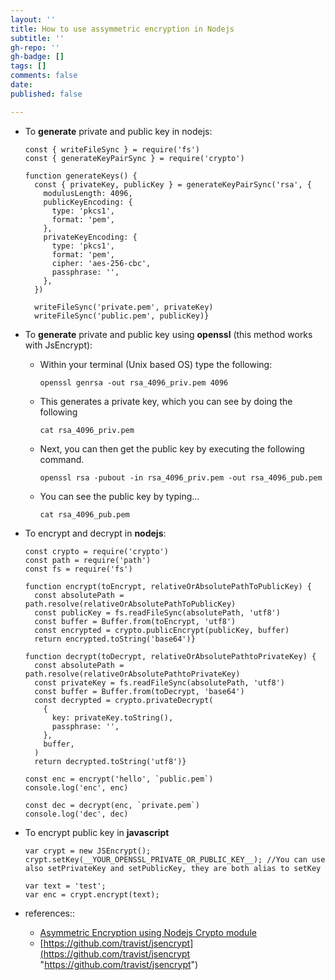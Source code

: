 ```yaml
---
layout: ''
title: How to use assymmetric encryption in Nodejs
subtitle: ''
gh-repo: ''
gh-badge: []
tags: []
comments: false
date: 
published: false

---
```

* To **generate** private and public key in nodejs:

      const { writeFileSync } = require('fs')
      const { generateKeyPairSync } = require('crypto')
      
      function generateKeys() {
        const { privateKey, publicKey } = generateKeyPairSync('rsa', {
          modulusLength: 4096,
          publicKeyEncoding: {
            type: 'pkcs1',
            format: 'pem',
          },
          privateKeyEncoding: {
            type: 'pkcs1',
            format: 'pem',
            cipher: 'aes-256-cbc',
            passphrase: '',
          },
        })
      
        writeFileSync('private.pem', privateKey)
        writeFileSync('public.pem', publicKey)}
* To **generate** private and public key using **openssl** (this method works with JsEncrypt):
  * Within your terminal (Unix based OS) type the following:

        openssl genrsa -out rsa_4096_priv.pem 4096
  * This generates a private key, which you can see by doing the following

        cat rsa_4096_priv.pem
  * Next, you can then get the public key by executing the following command.

        openssl rsa -pubout -in rsa_4096_priv.pem -out rsa_4096_pub.pem
  * You can see the public key by typing...

        cat rsa_4096_pub.pem
* To encrypt and decrypt in **nodejs**:

      const crypto = require('crypto')
      const path = require('path')
      const fs = require('fs')
      
      function encrypt(toEncrypt, relativeOrAbsolutePathToPublicKey) {
        const absolutePath = path.resolve(relativeOrAbsolutePathToPublicKey)
        const publicKey = fs.readFileSync(absolutePath, 'utf8')
        const buffer = Buffer.from(toEncrypt, 'utf8')
        const encrypted = crypto.publicEncrypt(publicKey, buffer)
        return encrypted.toString('base64')}
      
      function decrypt(toDecrypt, relativeOrAbsolutePathtoPrivateKey) {
        const absolutePath = path.resolve(relativeOrAbsolutePathtoPrivateKey)
        const privateKey = fs.readFileSync(absolutePath, 'utf8')
        const buffer = Buffer.from(toDecrypt, 'base64')
        const decrypted = crypto.privateDecrypt(
          {
            key: privateKey.toString(),
            passphrase: '',
          },
          buffer,
        )
        return decrypted.toString('utf8')}
      
      const enc = encrypt('hello', `public.pem`)
      console.log('enc', enc)
      
      const dec = decrypt(enc, `private.pem`)
      console.log('dec', dec)
* To encrypt public key in **javascript**

      var crypt = new JSEncrypt();
      crypt.setKey(__YOUR_OPENSSL_PRIVATE_OR_PUBLIC_KEY__); //You can use also setPrivateKey and setPublicKey, they are both alias to setKey
      
      var text = 'test';
      var enc = crypt.encrypt(text);


* references::
  * [Asymmetric Encryption using Nodejs Crypto module](https://stackoverflow.com/questions/54087514/asymmetric-encryption-using-nodejs-crypto-module)
  * [https://github.com/travist/jsencrypt](https://github.com/travist/jsencrypt "https://github.com/travist/jsencrypt")
